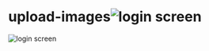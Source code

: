 # upload-images![login screen](https://github.com/user-attachments/assets/8fb6dc3d-8b74-407e-888e-67aac5837bcd)
![login screen](https://github.com/user-attachments/assets/875ad387-8c5e-49f7-944d-9f0938974efb)

